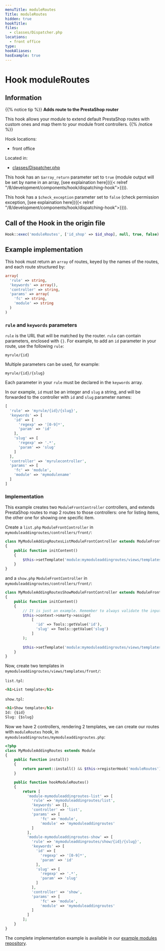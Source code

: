 ```yaml
---
menuTitle: moduleRoutes
Title: moduleRoutes
hidden: true
hookTitle: 
files:
  - classes/Dispatcher.php
locations:
  - front office
type: 
hookAliases:
hasExample: true
---
```


# Hook moduleRoutes

## Information

{{% notice tip %}}
**Adds route to the PrestaShop router** 

This hook allows your module to extend default PrestaShop routes with custom ones and map them to your module front controllers.
{{% /notice %}}


Hook locations: 
  - front office

Located in: 
  - [classes/Dispatcher.php](https://github.com/PrestaShop/PrestaShop/blob/8.0.x/classes/Dispatcher.php)

This hook has an `$array_return` parameter set to `true` (module output will be set by name in an array, [see explaination here]({{< relref "/8/development/components/hook/dispatching-hook">}})).

This hook has a `$check_exception` parameter set to `false` (check permission exception, [see explaination here]({{< relref "/8/development/components/hook/dispatching-hook">}})).

## Call of the Hook in the origin file

```php
Hook::exec('moduleRoutes', ['id_shop' => $id_shop], null, true, false)
```

## Example implementation

This hook must return an `array` of routes, keyed by the names of the routes, and each route structured by:

```php
array(
  'rule' => string,
  'keywords' => array(),
  'controller' => string,
  'params' => array(
    'fc' => string,
    'module' => string
  )
)
```

### `rule` and `keywords` parameters

`rule` is the URL that will be matched by the router. `rule` can contain parameters, enclosed with `{}`. 
For example, to add an `id` parameter in your route, use the following `rule`: 

`myrule/{id}`

Multiple parameters can be used, for example: 

`myrule/{id}/{slug}`

Each parameter in your `rule` must be declared in the `keywords` array.

In our example, `id` must be an integer and `slug` a string, and will be forwarded to the controller with `id` and `slug` parameter names: 

```php
[
  'rule' => 'myrule/{id}/{slug}',
  'keywords' => [
    'id' => [
      'regexp' => '[0-9]*',
      'param' => 'id'
    ],
    'slug' => [
      'regexp' => '.*',
      'param' => 'slug'
    ]
  ],
  'controller' => 'myrulecontroller',
  'params' => [
    'fc' => 'module',
    'module' => 'mymodulename'
  ]
]
```

### Implementation

This example creates two `ModuleFrontController` controllers, and extends PrestaShop routes to map 2 routes to those controllers: one for listing items, the other one for showing one specific item.

Create a `list.php` `ModuleFrontController` in `mymoduleaddingroutes/controllers/front/`:

```php
class MyModuleAddingRoutesListModuleFrontController extends ModuleFrontController
{
    public function initContent()
    {
        $this->setTemplate('module:mymoduleaddingroutes/views/templates/front/list.tpl');
    }
}
```

and a `show.php` `ModuleFrontController` in `mymoduleaddingroutes/controllers/front/`:

```php
class MyModuleAddingRoutesShowModuleFrontController extends ModuleFrontController
{
    public function initContent()
    {
        // It is just an example. Remember to always validate the input data!
        $this->context->smarty->assign(
            [
              'id' => Tools::getValue('id'),
              'slug' => Tools::getValue('slug')
            ]
        );
        
        $this->setTemplate('module:mymoduleaddingroutes/views/templates/front/show.tpl');
    }
}
```

Now, create two templates in `mymoduleaddingroutes/views/templates/front/`: 

`list.tpl`: 

```html
<h1>List template</h1>
```

`show.tpl`:

```html
<h1>Show template</h1>
Id: {$id}
Slug: {$slug}
```

Now we have 2 controllers, rendering 2 templates, we can create our routes with `moduleRoutes` hook, in `mymoduleaddingroutes/mymoduleaddingroutes.php`:

```php
<?php
class MyModuleAddingRoutes extends Module 
{
    public function install()
    {
        return parent::install() && $this->registerHook('moduleRoutes');
    }

    public function hookModuleRoutes()
    {
        return [
          'module-mymoduleaddingroutes-list' => [
            'rule' => 'mymoduleaddingroutes/list',
            'keywords' => [],
            'controller' => 'list',
            'params' => [
                'fc' => 'module',
                'module' => 'mymoduleaddingroutes'
            ]
          ],
          'module-mymoduleaddingroutes-show' => [
            'rule' => 'mymoduleaddingroutes/show/{id}/{slug}',
            'keywords' => [
              'id' => [
                'regexp' => '[0-9]*',
                'param' => 'id'
              ],
              'slug' => [
                'regexp' => '.*',
                'param' => 'slug'
              ]
            ],
            'controller' => 'show',
            'params' => [
                'fc' => 'module',
                'module' => 'mymoduleaddingroutes'
            ]
          ]
        ];
    }
}
```

The complete implementation example is available in our [example modules repository](https://github.com/PrestaShop/example-modules/tree/master/demomoduleroutes).
